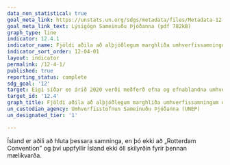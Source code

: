 ```yaml
---
data_non_statistical: true
goal_meta_link: https://unstats.un.org/sdgs/metadata/files/Metadata-12-04-01.pdf
goal_meta_link_text: Lýsigögn Sameinuðu Þjóðanna (pdf 782kB)
graph_type: line
indicator: 12.4.1
indicator_name: Fjöldi aðila að alþjóðlegum marghliða umhverfissamningum um hættulegan úrgang og önnur efni sem uppfylla skuldbindingar og skyldur þeirra varðandi upplýsingagjöf sem krafa er gerð um í hverjum viðeigandi samningi.
indicator_sort_order: 12-04-01
layout: indicator
permalink: /12-4-1/
published: true
reporting_status: complete
sdg_goal: '12'
target: Eigi síðar en árið 2020 verði meðferð efna og efnablandna umhverfisvænni á öllum stigum, sem og meðhöndlun úrgangs með slíkum spilliefnum, í samræmi við alþjóðlegar rammaáætlanir sem samþykktar hafa verið. Dregið verði verulega úr losun efna og efnablandna út í andrúmsloftið, vatn og jarðveg í því skyni að lágmarka skaðleg áhrif á heilsu manna og umhverfið.
target_id: '12.4'
graph_title: Fjöldi aðila að alþjóðlegum marghliða umhverfissamningum um hættulegan úrgang og önnur efni sem uppfylla skuldbindingar og skyldur þeirra varðandi upplýsingagjöf sem krafa er gerð um í hverjum viðeigandi samningi.
un_custodian_agency: Umhverfisstofnun Sameinuðu Þjóðanna (UNEP)
un_designated_tier: '1'

---
```


Ísland er aðili að hluta þessara samninga, en þó ekki að „Rotterdam Convention” og því uppfyllir Ísland ekki öll skilyrðin fyrir þennan mælikvarða.
